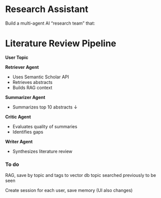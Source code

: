 # Research Assistant

Build a multi-agent AI “research team” that:

# Literature Review Pipeline

**User Topic**  

**Retriever Agent**  
- Uses Semantic Scholar API  
- Retrieves abstracts  
- Builds RAG context  

**Summarizer Agent**  
- Summarizes top 10 abstracts         ↓  

**Critic Agent**  
- Evaluates quality of summaries  
- Identifies gaps  

**Writer Agent**  
- Synthesizes literature review  

### To do
 
RAG, save by topic and tags to vector db
topic searched previously to be seen

Create session for each user, save memory (UI also changes)